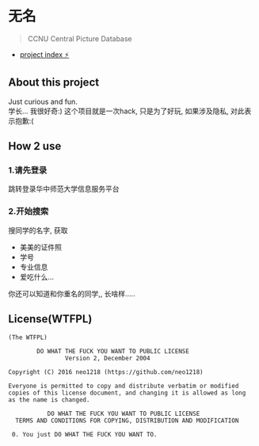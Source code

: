 # 无名

> CCNU Central Picture Database

+ [project index ⚡️ ](http://pic.muxixyz.com)

## About this project
Just curious and fun. <br/>
学长... 我很好奇:) 这个项目就是一次hack, 只是为了好玩, 如果涉及隐私,
对此表示抱歉:(<br/>

## How 2 use
### 1.请先登录
跳转登录华中师范大学信息服务平台

### 2.开始搜索
搜同学的名字, 获取<br/>

+ 美美的证件照
+ 学号
+ 专业信息
+ 爱吃什么...

你还可以知道和你重名的同学,, 长啥样.....<br/>

## License(WTFPL)


    (The WTFPL)

            DO WHAT THE FUCK YOU WANT TO PUBLIC LICENSE
                    Version 2, December 2004
    
    Copyright (C) 2016 neo1218 (https://github.com/neo1218)
    
    Everyone is permitted to copy and distribute verbatim or modified
    copies of this license document, and changing it is allowed as long
    as the name is changed.
    
               DO WHAT THE FUCK YOU WANT TO PUBLIC LICENSE
      TERMS AND CONDITIONS FOR COPYING, DISTRIBUTION AND MODIFICATION
    
     0. You just DO WHAT THE FUCK YOU WANT TO.

